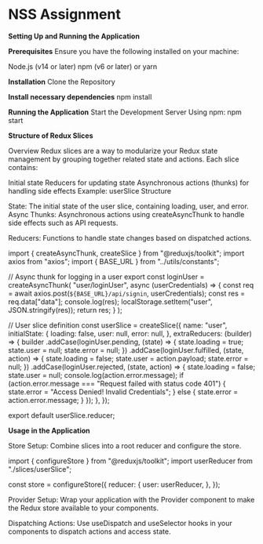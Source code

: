 # NSS Assignment 

**Setting Up and Running the Application**

**Prerequisites**
Ensure you have the following installed on your machine:

Node.js (v14 or later)
npm (v6 or later) or yarn

**Installation**
Clone the Repository

**Install necessary dependencies**
npm install

**Running the Application**
Start the Development Server
Using npm:
npm start

**Structure of Redux Slices**

Overview
Redux slices are a way to modularize your Redux state management by grouping together related state and actions. Each slice contains:

Initial state
Reducers for updating state
Asynchronous actions (thunks) for handling side effects
Example: userSlice
Structure

State: The initial state of the user slice, containing loading, user, and error.
Async Thunks: Asynchronous actions using createAsyncThunk to handle side effects such as API requests.

Reducers: Functions to handle state changes based on dispatched actions.


import { createAsyncThunk, createSlice } from "@reduxjs/toolkit";
import axios from "axios";
import { BASE_URL } from "../utils/constants";

// Async thunk for logging in a user
export const loginUser = createAsyncThunk(
  "user/loginUser",
  async (userCredentials) => {
    const req = await axios.post(`${BASE_URL}/api/signin`, userCredentials);
    const res = req.data["data"];
    console.log(res);
    localStorage.setItem("user", JSON.stringify(res));
    return res;
  }
);

// User slice definition
const userSlice = createSlice({
  name: "user",
  initialState: {
    loading: false,
    user: null,
    error: null,
  },
  extraReducers: (builder) => {
    builder
      .addCase(loginUser.pending, (state) => {
        state.loading = true;
        state.user = null;
        state.error = null;
      })
      .addCase(loginUser.fulfilled, (state, action) => {
        state.loading = false;
        state.user = action.payload;
        state.error = null;
      })
      .addCase(loginUser.rejected, (state, action) => {
        state.loading = false;
        state.user = null;
        console.log(action.error.message);
        if (action.error.message === "Request failed with status code 401") {
          state.error = "Access Denied! Invalid Credentials";
        } else {
          state.error = action.error.message;
        }
      });
  },
});

export default userSlice.reducer;

**Usage in the Application**

Store Setup: Combine slices into a root reducer and configure the store.

import { configureStore } from "@reduxjs/toolkit";
import userReducer from "./slices/userSlice";

const store = configureStore({
  reducer: {
    user: userReducer,
  },
});

Provider Setup: Wrap your application with the Provider component to make the Redux store available to your components.


Dispatching Actions: Use useDispatch and useSelector hooks in your components to dispatch actions and access state.
